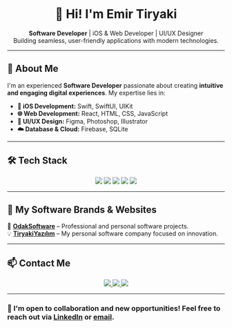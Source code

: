 <h1 align="center">👋 Hi! I'm Emir Tiryaki</h1>

<p align="center">
  <b>Software Developer</b> | iOS & Web Developer | UI/UX Designer  
  <br>Building seamless, user-friendly applications with modern technologies.
</p>

---

## 🚀 About Me  
I'm an experienced **Software Developer** passionate about creating **intuitive and engaging digital experiences**. My expertise lies in:  

- **📱 iOS Development:** Swift, SwiftUI, UIKit  
- **🌐 Web Development:** React, HTML, CSS, JavaScript  
- **🎨 UI/UX Design:** Figma, Photoshop, Illustrator  
- **☁️ Database & Cloud:** Firebase, SQLite  

---

## 🛠 Tech Stack  
<p align="center">
  <img src="https://img.shields.io/badge/Swift-FA7343?style=for-the-badge&logo=swift&logoColor=white">
  <img src="https://img.shields.io/badge/SwiftUI-007AFF?style=for-the-badge&logo=swift&logoColor=white">
  <img src="https://img.shields.io/badge/React-20232A?style=for-the-badge&logo=react&logoColor=61DAFB">
  <img src="https://img.shields.io/badge/Firebase-FFCA28?style=for-the-badge&logo=firebase&logoColor=black">
  <img src="https://img.shields.io/badge/Figma-F24E1E?style=for-the-badge&logo=figma&logoColor=white">
</p>

---



## 💼 My Software Brands & Websites  
🚀 **[OdakSoftware](https://odaksoftware.com)** – Professional and personal software projects.  
💡 **[TiryakiYazılım](https://emirtiryaki.com)** – My personal software company focused on innovation.  

---

## 📫 Contact Me  

<p align="center">
  <a href="mailto:info@emirtiryaki.com">
    <img src="https://img.shields.io/badge/Email-D14836?style=for-the-badge&logo=gmail&logoColor=white">
  </a>
  <a href="https://www.linkedin.com/in/emir-tiryaki-784b8118a/">
    <img src="https://img.shields.io/badge/LinkedIn-0A66C2?style=for-the-badge&logo=linkedin&logoColor=white">
  </a>
  <a href="https://emirtiryaki.com">
    <img src="https://img.shields.io/badge/Website-000000?style=for-the-badge&logo=Google-Chrome&logoColor=white">
  </a>
</p>

---

### 🚀 I'm open to collaboration and new opportunities! Feel free to reach out via [LinkedIn](https://www.linkedin.com/in/emir-tiryaki-784b8118a/) or [email](mailto:info@emirtiryaki.com).  
